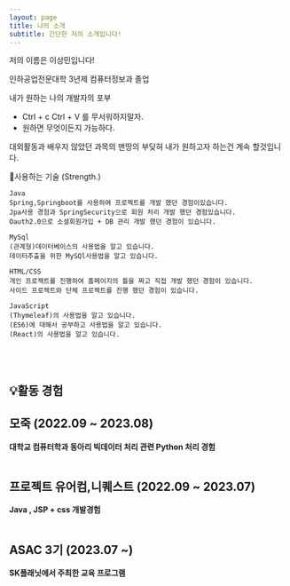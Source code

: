 ```yaml
---
layout: page
title: 나의 소개
subtitle: 간단한 저의 소개입니다!
---
```


저의 이름은 이상민입니다! <br>

인하공업전문대학 3년제 컴퓨터정보과 졸업

내가 원하는 나의 개발자의 포부
- Ctrl + c Ctrl + V 를 무서워하지말자. 
- 원하면 무엇이든지 가능하다.

대외활동과 배우지 않았던 과목의 맨땅의 부딪혀 내가 원하고자 하는건 계속 할것입니다.

📜사용하는 기술
     (Strength.)

    Java
    Spring,Springboot를 사용하여 프로젝트를 개발 했던 경험이있습니다.
    Jpa사용 경험과 SpringSecurity으로 회원 처리 개발 했던 경험있습니다.
    Oauth2.0으로 소셜회원가입 + DB 관리 개발 했던 경험이 있습니다.
    
    MySql
    (관계형)데이터베이스의 사용법을 알고 있습니다.
    데이터추출을 위한 MySQl사용법을 알고 있습니다.

    HTML/CSS
    개인 프로젝트를 진행하여 홈페이지의 틀을 짜고 직접 개발 했던 경험이 있습니다.
    사이드 프로젝트와 단체 프로젝트를 진행 했던 경험이 있습니다.

    JavaScript
    (Thymeleaf)의 사용법을 알고 있습니다.
    (ES6)에 대해서 공부하고 사용법을 알고 있습니다.
    (React)의 사용법을 알고 있습니다.

    

<br>
<br>
    

## 💡활동 경험
## <strong> 모죽 (2022.09 ~ 2023.08)
대학교 컴퓨터학과 동아리 
빅데이터 처리 관련 Python 처리 경험
<br>
<br>
## 프로젝트 유어컴,니퀘스트 (2022.09 ~ 2023.07)
Java , JSP + css 개발경험 
<br>
<br>
<strong> 
## ASAC 3기 (2023.07 ~)
SK플래닛에서 주최한 교육 프로그램



